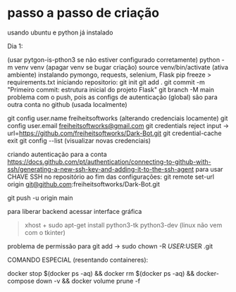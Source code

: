 # passo a passo de criação

usando ubuntu e python já instalado

Dia 1:

(usar pytgon-is-pthon3 se não estiver configurado corretamente)
python -m venv venv (apagar venv se bugar criação)
source venv/bin/activate (ativa ambiente)
instalando pymongo, requests, selenium, Flask
pip freeze > requirements.txt
iniciando repositorio:
git init
git add .
git commit -m "Primeiro commit: estrutura inicial do projeto Flask"
git branch -M main
problema com o push, pois as configs de autenticação (global) são para outra conta no github (usada localmente)

git config user.name freiheitsoftworks (alterando credenciais locamente)
git config user.email freiheitsoftworks@gmail.com
git credentials reject
input -> url=https://github.com/freiheitsoftworks/Dark-Bot.git
git credential-cache exit
git config --list (visualizar novas credenciais)

criando autenticação para a conta
https://docs.github.com/pt/authentication/connecting-to-github-with-ssh/generating-a-new-ssh-key-and-adding-it-to-the-ssh-agent
para usar CHAVE SSH no repositório ao fim das configurações:
git remote set-url origin git@github.com:freiheitsoftworks/Dark-Bot.git

git push -u origin main

para liberar backend acessar interface gráfica

> xhost +
> sudo apt-get install python3-tk python3-dev (linux não vem com o tkinter)

problema de permissão para git add -> sudo chown -R $USER:$USER .git

COMANDO ESPECIAL (resentando containeres):

docker stop $(docker ps -aq) &&
docker rm $(docker ps -aq) &&
docker-compose down -v &&
docker volume prune -f

